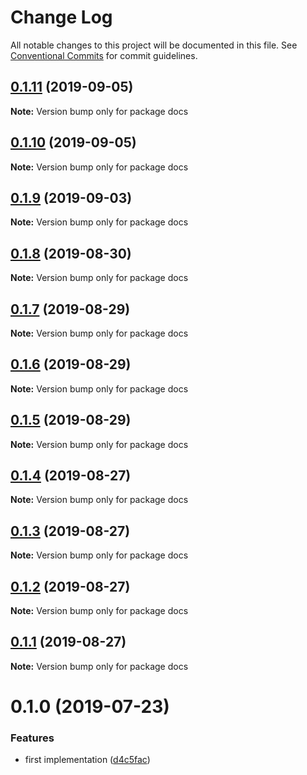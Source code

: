 # Change Log

All notable changes to this project will be documented in this file.
See [Conventional Commits](https://conventionalcommits.org) for commit guidelines.

## [0.1.11](https://github.com/reno-xjb/v-mapboxgl/compare/docs@0.1.10...docs@0.1.11) (2019-09-05)

**Note:** Version bump only for package docs





## [0.1.10](https://github.com/reno-xjb/v-mapboxgl/compare/docs@0.1.9...docs@0.1.10) (2019-09-05)

**Note:** Version bump only for package docs





## [0.1.9](https://github.com/reno-xjb/v-mapboxgl/compare/docs@0.1.8...docs@0.1.9) (2019-09-03)

**Note:** Version bump only for package docs





## [0.1.8](https://github.com/reno-xjb/v-mapboxgl/compare/docs@0.1.7...docs@0.1.8) (2019-08-30)

**Note:** Version bump only for package docs





## [0.1.7](https://github.com/reno-xjb/v-mapboxgl/compare/docs@0.1.6...docs@0.1.7) (2019-08-29)

**Note:** Version bump only for package docs





## [0.1.6](https://github.com/reno-xjb/v-mapboxgl/compare/docs@0.1.5...docs@0.1.6) (2019-08-29)

**Note:** Version bump only for package docs





## [0.1.5](https://github.com/reno-xjb/v-mapboxgl/compare/docs@0.1.3...docs@0.1.5) (2019-08-29)

**Note:** Version bump only for package docs





## [0.1.4](https://github.com/reno-xjb/v-mapboxgl/compare/docs@0.1.3...docs@0.1.4) (2019-08-27)

**Note:** Version bump only for package docs





## [0.1.3](https://github.com/reno-xjb/v-mapboxgl/compare/docs@0.1.2...docs@0.1.3) (2019-08-27)

**Note:** Version bump only for package docs





## [0.1.2](https://github.com/reno-xjb/v-mapboxgl/compare/docs@0.1.1...docs@0.1.2) (2019-08-27)

**Note:** Version bump only for package docs





## [0.1.1](https://github.com/reno-xjb/v-mapboxgl/compare/docs@0.1.0...docs@0.1.1) (2019-08-27)

**Note:** Version bump only for package docs





# 0.1.0 (2019-07-23)


### Features

* first implementation ([d4c5fac](https://github.com/reno-xjb/v-mapboxgl/commit/d4c5fac))
